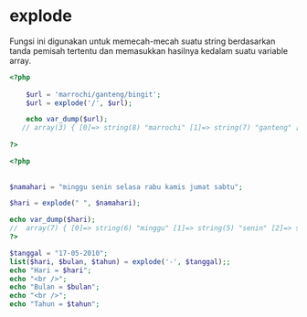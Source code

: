 # explode

Fungsi ini  digunakan untuk memecah-mecah suatu string berdasarkan tanda pemisah tertentu dan memasukkan hasilnya kedalam suatu variable array.

```php
<?php
    
    $url = 'marrochi/ganteng/bingit';
    $url = explode('/', $url);

    echo var_dump($url); 
   // array(3) { [0]=> string(8) "marrochi" [1]=> string(7) "ganteng" [2]=> string(6) "bingit" }
    
?>
```

```php
<?php
    
 
$namahari = "minggu senin selasa rabu kamis jumat sabtu";

$hari = explode(" ", $namahari);

echo var_dump($hari);
//  array(7) { [0]=> string(6) "minggu" [1]=> string(5) "senin" [2]=> string(6) "selasa" [3]=> string(4) "rabu" [4]=> string(5) "kamis" [5]=> string(5) "jumat" [6]=> string(5) "sabtu" }
?>

```

```php
$tanggal = "17-05-2010";
list($hari, $bulan, $tahun) = explode('-', $tanggal);;
echo "Hari = $hari";
echo "<br />";
echo "Bulan = $bulan";
echo "<br />";
echo "Tahun = $tahun"; 
```